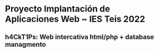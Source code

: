 # Proyecto Implantación de Aplicaciones Web ~ IES Teis 2022
## h4CkT1Ps: Web intercativa html/php + database managmento
